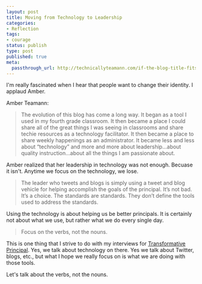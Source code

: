 ```yaml
---
layout: post
title: Moving from Technology to Leadership
categories:
- Reflection
tags:
- courage
status: publish
type: post
published: true
meta:
  passthrough_url: http://technicallyteamann.com/if-the-blog-title-fits-goodbye-techincally-yours-teamann/
---
```


I'm really fascinated when I hear that people want to change their identity. I applaud Amber.


Amber Teamann:


>The evolution of this blog has come a long way. It began as a tool I used in my fourth grade classroom. It then became a place I could share all of the great things I was seeing in classrooms and share techie resources as a technology facilitator. It then became a place to share weekly happenings as an administrator. It became less and less about “technology” and more and more about leadership…about quality instruction…about all the things I am passionate about.



Amber realized that her leadership in technology was not enough. Becuase it isn't. Anytime we focus on the technology, we lose.


>The leader who tweets and blogs is simply using a tweet and blog vehicle for helping accomplish the goals of the principal. It’s not bad. It’s a choice. The standards are standards. They don’t define the tools used to address the standards.



Using the technology is about helping us be better principals. It is certainly not about what we use, but rather what we do every single day.


>Focus on the verbs, not the nouns.



This is one thing that I strive to do with my interviews for 
[Transformative Principal](http://transformativeprincipal.com). Yes, we talk about technology on there. Yes we talk about Twitter, blogs, etc., but what I hope we really focus on is what we are 
doing with those tools.


Let's talk about the verbs, not the nouns.
